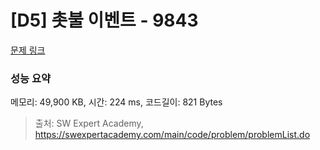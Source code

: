# [D5] 촛불 이벤트 - 9843 

[문제 링크](https://swexpertacademy.com/main/code/problem/problemDetail.do?contestProbId=AXGBKzuaPOoDFAXR) 

### 성능 요약

메모리: 49,900 KB, 시간: 224 ms, 코드길이: 821 Bytes



> 출처: SW Expert Academy, https://swexpertacademy.com/main/code/problem/problemList.do